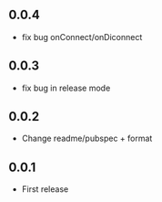 ## 0.0.4

* fix bug onConnect/onDiconnect
## 0.0.3

* fix bug in release mode
## 0.0.2

* Change readme/pubspec + format

## 0.0.1

* First release
